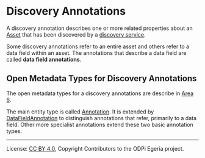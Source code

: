 <!-- SPDX-License-Identifier: CC-BY-4.0 -->
<!-- Copyright Contributors to the ODPi Egeria project. -->

# Discovery Annotations

A discovery annotation describes one or more related properties about an
[Asset](../../../../open-metadata-implementation/access-services/docs/concepts/assets) that has been
discovered by a [discovery service](discovery-service.md).

Some discovery annotations refer to an entire asset and others refer to a data field within
an asset.   The annotations that describe a data field are called **data field annotations**.



## Open Metadata Types for Discovery Annotations

The open metadata types for a discovery annotations are describe in
[Area 6](../../../../open-metadata-publication/website/open-metadata-types/Area-6-models.md).

The main entity type is called
[Annotation](../../../../open-metadata-publication/website/open-metadata-types/0610-Annotations.md).
It is extended by
[DataFieldAnnotation](../../../../open-metadata-publication/website/open-metadata-types/0617-Data-Field-Analysis.md)
to distinguish annotations that refer, primarily to a data field.
Other more specialist annotations extend these two basic annotation types.



----
License: [CC BY 4.0](https://creativecommons.org/licenses/by/4.0/),
Copyright Contributors to the ODPi Egeria project.